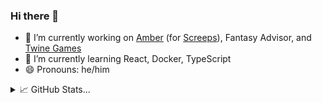 ### Hi there 👋

- 🔭 I’m currently working on [Amber](https://github.com/brisberg/amber) (for [Screeps](https://screeps.com/)), Fantasy Advisor, and [Twine Games](https://github.com/brisberg/twine.brisberg.dev)
- 🌱 I’m currently learning React, Docker, TypeScript
- 😄 Pronouns: he/him

<details>
<summary>📈 GitHub Stats...</summary>

<br>

<p align="center">
  <a href="https://github.com/anuraghazra/github-readme-stats#github-stats-card">
    <img align="center" src="https://github-readme-stats.vercel.app/api?username=brisberg&show_icons=true&line_height=21" alt="brisberg-github-stats" />
  </a>
  <a href="https://github.com/anuraghazra/github-readme-stats#top-languages-card">
    <img align="center" src="https://github-readme-stats.vercel.app/api/top-langs/?username=brisberg&layout=compact" alt="brisberg-top-langs" />
  </a>
</p>

</details>

<!--
**brisberg/brisberg** is a ✨ _special_ ✨ repository because its `README.md` (this file) appears on your GitHub profile.
-->
